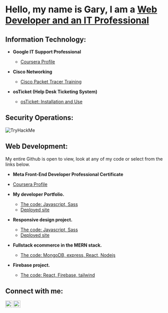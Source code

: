 <h1>Hello, my name is Gary, I am a  <a href="https://www.linkedin.com/in/gary-minor-801602253/">Web Developer and an IT Professional</a></h1>


<h2>Information Technology:</h2>

- <b>Google IT Support Professional</b>
  - [Coursera Profile](https://www.coursera.org/user/51cdcba0847a1892e1c742f4b6b98f5a)

- <b>Cisco Networking</b>
  - [Cisco Packet Tracer Training ](https://skillsforall.com/learningcollections/cisco-packet-tracer?courseLang=en-US) 

- <b>osTicket (Help Desk Ticketing System)</b>
  - [osTicket: Installation and Use ](https://github.com/Gary-In-IT/OsTicket-Install-and-use)


 <h2>Security Operations:</h2>
    <img src="https://tryhackme-badges.s3.amazonaws.com/5GPP.png" alt="TryHackMe"> 

<h2>Web Development:</h2>

  <p> My entire Github is open to view, look at any of my code or select from the links below.</p>

  - <b>Meta Front-End Developer Professional Certificate</b>
  - [Coursera Profile](https://www.coursera.org/learner/meta-certification)

- <b>My developer Portfolio.</b>
  - [The code: Javascript, Sass](https://github.com/Gary-In-IT/Simple-Portfolio)
  - [Deployed site ](https://simple-portfolio-pi-two.vercel.app/)

- <b>Responsive design project.</b>
  - [The code: Javascript, Sass](https://github.com/Gary-In-IT/responsive-design)
  - [Deployed site ](https://cool-quokka-247b18.netlify.app/)
 
- <b>Fullstack ecommerce in the MERN stack.</b>
  - [The code: MongoDB, express, React, Nodejs](https://github.com/Gary-In-IT/CapStone-FSDI)

- <b>Firebase project.</b>
  - [The code: React, Firebase, tailwind ](https://github.com/Gary-In-IT/firebase-reactjs-project)  


  





<h2>Connect with me:</h2>

[<img align="left" alt="Gary | Twitter" width="22px" src="https://cdn.jsdelivr.net/npm/simple-icons@v3/icons/twitter.svg" target="_blank" />][twitter]
[<img align="left" alt="Gary | LinkedIn" width="22px" src="https://cdn.jsdelivr.net/npm/simple-icons@v3/icons/linkedin.svg" target="_blank" />][linkedin]


[twitter]: https://x.com/FullstackGary
[linkedin]: https://www.linkedin.com/in/gary-minor-801602253/


